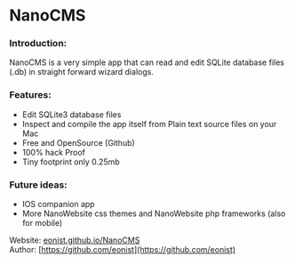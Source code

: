 # NanoCMS

### Introduction:
NanoCMS is a very simple app that can read and edit SQLite database files (.db) in straight forward wizard dialogs.

### Features:
- Edit SQLite3 database files
- Inspect and compile the app itself from Plain text source files on your Mac
- Free and OpenSource (Github)
- 100% hack Proof
- Tiny footprint only 0.25mb

### Future ideas:
- IOS companion app
- More NanoWebsite css themes and NanoWebsite php frameworks (also for mobile)

Website: [eonist.github.io/NanoCMS](http://eonist.github.io/NanoCMS/) <Br>
Author: [https://github.com/eonist](https://github.com/eonist)
